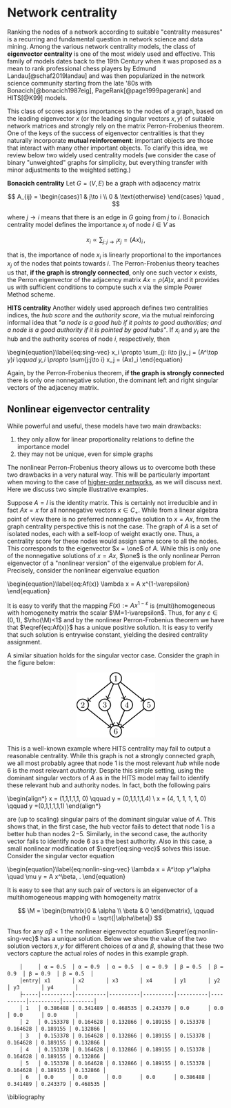 # Network centrality  

Ranking the nodes of a network according to suitable "centrality measures" is a recurring and fundamental question in network science and data mining.  Among the various  network centrality models,  the class of **eigenvector centrality** is one of the most widely used and effective. This family of models  dates back to the 19th Century when it was proposed as a mean to rank professional chess players by Edmund Landau[@schaf2019landau] and was then  popularized in the network science community starting from the late '80s with Bonacich[@bonacich1987eig], PageRank[@page1999pagerank] and HITS[@K99] models. 

This class of scores assigns importances to the nodes of a graph, based on the leading eigenvector $x$ (or the leading singular vectors $x,y$) of suitable network matrices and strongly rely on the matrix Perron-Frobenius theorem. 
One of the keys of the success of eigenvector  centralities is that they naturally incorporate **mutual reinforcement**: important objects are those that interact with many other important objects. To clarify this idea, we review below two widely used centrality models (we consider the case of binary "unweighted" graphs for simplicity, but everything transfer with minor adjustments  to the weighted setting.)

**Bonacich centrality** Let $G=(V,E)$ be a graph with adjacency matrix 

$$
A_{ij} = \begin{cases}1 & j\to i \\
0 & \text{otherwise}
\end{cases} \quad , 
$$

where $j\to i$ means that there is an edge in $G$ going from $j$ to $i$. 
Bonacich centrality model defines the importance $x_i$ of node $i\in V$ as 

$$
x_i\propto \sum_{j: \, j\to i} x_j = (Ax)_i  \, , 
$$

<!-- $A_  --> 

that is, the importance of node $x_i$ is linearly proportional to the importances $x_j$ of the nodes that points towards $i$. The Perron-Frobenius theory teaches us that, **if the graph is strongly connected**,  only one such vector $x$ exists, the Perron eigenvector of the  adjacency matrix $A x=\rho(A)x$, and it provides us with sufficient conditions to compute such $x$ via the simple Power Method scheme. 

**HITS centrality** Another widely used approach defines two centralities indices, the *hub score* and the *authority score*, via the mutual reinforcing informal idea that *"a node is a good hub if it points to good authorities; and a node is a good authority if it is pointed by good hubs"*. If $x_i$ and $y_i$ are the hub and the authority scores of node $i$, respectively, then  

\begin{equation}\label{eq:sing-vec}
x_i \propto \sum_{j: i\to j}y_j =  (A^\top y)_i \qquad y_i \propto  \sum_{j:j\to i} x_j = (Ax)_i
\end{equation}

<!-- $A_  --> 

Again, by the Perron-Frobenius theorem, **if the graph is strongly connected** there is only one nonnegative solution, the dominant left and right singular vectors of the adjacency matrix.


## Nonlinear eigenvector centrality 
While powerful and useful, these models have two main drawbacks:   

1. they only allow for linear proportionality relations to define the importance model 
1. they may not be unique, even for simple graphs

The nonlinear Perron-Frobenius theory allows us to overcome both these two drawbacks in a very natural way. This will be particularly important when moving to the case of [higher-order networks](#higher-order-networks), as we will discuss next. Here we discuss two simple illustrative examples. 

Suppose $A=I$ is the identity matrix. This is certainly not irreducible and in fact $Ax = x$ for all nonnegative vectors $x\in C_+$. While from a linear algebra point of view there is no preferred nonnegative solution to $x=Ax$, from the graph centrality perspective this is not the case. The graph of $A$ is a set of isolated nodes, each with a self-loop of weight exactly one. Thus, a centrality score for these nodes would assign same score to all the nodes. This corresponds to the eigenvector $x = \one$ of $A$. While this is only one of the nonnegative solutions of $x=Ax$, $\one$ is the only nonlinear Perron eigenvector of a "nonlinear version" of the eigenvalue problem for $A$. Precisely, consider the nonlinear eigenvalue equation

\begin{equation}\label{eq:Af(x)}
\lambda x = A  x^{1-\varepsilon}
\end{equation}

It is easy to verify that the mapping $F(x) := Ax^{1-\varepsilon}$ is (multi)homogeneous with homogeneity matrix the scalar $\M=1-\varepsilon$. Thus, for any $\varepsilon \in (0,1)$, $\rho(\M)<1$ and by the nonlinear Perron-Frobenius theorem we have that $\eqref{eq:Af(x)}$ has a unique positive solution. It is easy to verify that such solution is entrywise constant, yielding the desired centrality assignment. 


A similar situation holds for the singular vector case. Consider the graph in the figure below:

<center>
<img style="width:13em;border-style:solid;border:5px;" src="/tikz-figures/example-graph-hits.png" alt="example-graph" />
</center>

This is a well-known example where HITS centrality may fail to output a reasonable centrality. 
While this graph is not a strongly connected graph, we all most probably agree that node $1$ is the most relevant *hub* while node $6$ is the most relevant *authority*. Despite this simple setting, using the dominant singular vectors of $A$ as in the HITS model may fail to identify these relevant hub and authority nodes. In fact, both the following pairs

\begin{align*}
x = (1,1,1,1,1, 0) \qquad y = (0,1,1,1,1,4)  \\
x = (4, 1, 1, 1, 1, 0) \qquad y =(0,1,1,1,1,1)
\end{align*}

are (up to scaling) singular pairs of the dominant singular value of $A$. This shows that, in the  first case,  the  hub  vector  fails  to  detect  that  node $1$  is  a  better  hub  than  nodes  $2$−$5$.   Similarly,  in  the second case, the authority vector fails to identify node $6$  as  a  the  best  authority. 
Also in this case, a small nonlinear modification of $\eqref{eq:sing-vec}$ solves this issue. Consider the singular vector equation

\begin{equation}\label{eq:nonlin-sing-vec}
\lambda x = A^\top y^\alpha \quad \mu y = A x^\beta\, .
\end{equation}

It is easy to see that any such pair of vectors is an eigenvector of a  multihomogeneous mapping with homogeneity matrix

$$
\M = \begin{bmatrix}0 & \alpha \\ \beta & 0 \end{bmatrix}, \qquad \rho(H) = \sqrt{|\alpha\beta|}
$$

Thus for any $\alpha\beta<1$ the nonlinear eigenvector equation $\eqref{eq:nonlin-sing-vec}$ has a unique solution. Below we show the value of the two solution vectors $x,y$ for different choices of $\alpha$ and $\beta$, showing that these two vectors capture the actual roles of nodes in this example graph. 


        │     │ α = 0.5  │ α = 0.9  │ α = 0.5  │ α = 0.9  │ β = 0.5  │ β = 0.9  │ β = 0.9  │ β = 0.5  │
        │entry│ x1       │ x2       │ x3       │ x4       │ y1       │ y2       │ y3       │ y4       │
        ├-----│----------│----------│----------│----------│----------│----------│----------│----------│
        │ 1   │ 0.386488 │ 0.341489 │ 0.468535 │ 0.243379 │ 0.0      │ 0.0      │ 0.0      │ 0.0      │
        │ 2   │ 0.153378 │ 0.164628 │ 0.132866 │ 0.189155 │ 0.153378 │ 0.164628 │ 0.189155 │ 0.132866 │
        │ 3   │ 0.153378 │ 0.164628 │ 0.132866 │ 0.189155 │ 0.153378 │ 0.164628 │ 0.189155 │ 0.132866 │
        │ 4   │ 0.153378 │ 0.164628 │ 0.132866 │ 0.189155 │ 0.153378 │ 0.164628 │ 0.189155 │ 0.132866 │
        │ 5   │ 0.153378 │ 0.164628 │ 0.132866 │ 0.189155 │ 0.153378 │ 0.164628 │ 0.189155 │ 0.132866 │
        │ 6   │ 0.0      │ 0.0      │ 0.0      │ 0.0      │ 0.386488 │ 0.341489 │ 0.243379 │ 0.468535 │



























\bibliography
